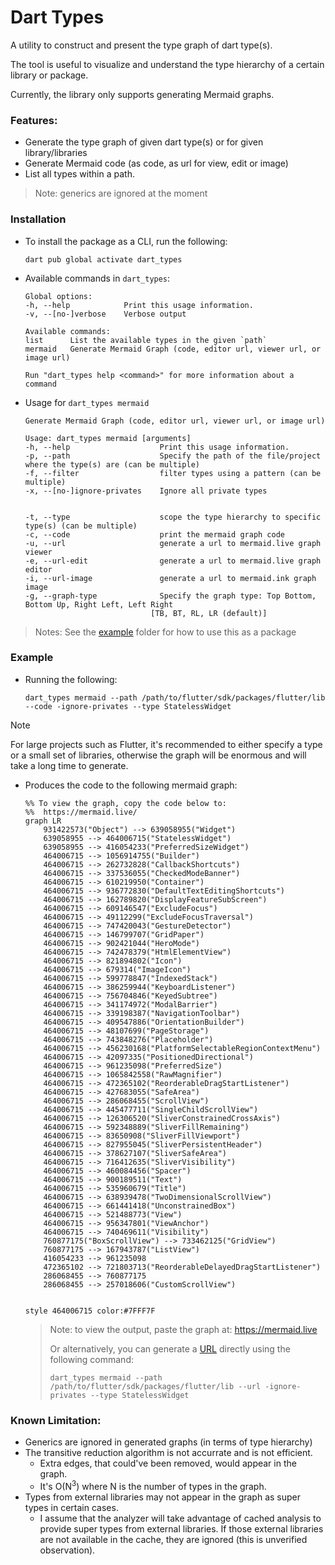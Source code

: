 # Dart Types

A utility to construct and present the type graph of dart type(s).

The tool is useful to visualize and understand the type hierarchy of a certain library or package. 

Currently, the library only supports generating Mermaid graphs. 

### Features:
- Generate the type graph of given dart type(s) or for given library/libraries
- Generate Mermaid code (as code, as url for view, edit or image)
- List all types within a path.

> Note: generics are ignored at the moment

### Installation
- To install the package as a CLI, run the following:
    ```
    dart pub global activate dart_types
    ```

- Available commands in `dart_types`:
    ```
    Global options:
    -h, --help            Print this usage information.
    -v, --[no-]verbose    Verbose output

    Available commands:
    list      List the available types in the given `path`
    mermaid   Generate Mermaid Graph (code, editor url, viewer url, or image url)

    Run "dart_types help <command>" for more information about a command
    ```
- Usage for `dart_types mermaid`
    ```
    Generate Mermaid Graph (code, editor url, viewer url, or image url)

    Usage: dart_types mermaid [arguments]
    -h, --help                    Print this usage information.
    -p, --path                    Specify the path of the file/project where the type(s) are (can be multiple)
    -f, --filter                  filter types using a pattern (can be multiple)
    -x, --[no-]ignore-privates    Ignore all private types


    -t, --type                    scope the type hierarchy to specific type(s) (can be multiple)
    -c, --code                    print the mermaid graph code
    -u, --url                     generate a url to mermaid.live graph viewer
    -e, --url-edit                generate a url to mermaid.live graph editor
    -i, --url-image               generate a url to mermaid.ink graph image
    -g, --graph-type              Specify the graph type: Top Bottom, Bottom Up, Right Left, Left Right
                                [TB, BT, RL, LR (default)]
    ```

> Notes: See the [example](/example/) folder for how to use this as a package

### Example

- Running the following:
    ```console
    dart_types mermaid --path /path/to/flutter/sdk/packages/flutter/lib --code -ignore-privates --type StatelessWidget
    ```
> [!NOTE]
>
> For large projects such as Flutter, it's recommended to either specify a type or a small set of libraries, otherwise the graph will be enormous 
> and will take a long time to generate.
- Produces the code to the following mermaid graph:

    ```mermaid
    %% To view the graph, copy the code below to:
    %%  https://mermaid.live/
    graph LR
        931422573("Object") --> 639058955("Widget")
        639058955 --> 464006715("StatelessWidget")
        639058955 --> 416054233("PreferredSizeWidget")
        464006715 --> 1056914755("Builder")
        464006715 --> 262732828("CallbackShortcuts")
        464006715 --> 337536055("CheckedModeBanner")
        464006715 --> 610219950("Container")
        464006715 --> 936772830("DefaultTextEditingShortcuts")
        464006715 --> 162789820("DisplayFeatureSubScreen")
        464006715 --> 609146547("ExcludeFocus")
        464006715 --> 49112299("ExcludeFocusTraversal")
        464006715 --> 747420043("GestureDetector")
        464006715 --> 146799707("GridPaper")
        464006715 --> 902421044("HeroMode")
        464006715 --> 742478379("HtmlElementView")
        464006715 --> 821894802("Icon")
        464006715 --> 679314("ImageIcon")
        464006715 --> 599778847("IndexedStack")
        464006715 --> 386259944("KeyboardListener")
        464006715 --> 756704846("KeyedSubtree")
        464006715 --> 341174972("ModalBarrier")
        464006715 --> 339198387("NavigationToolbar")
        464006715 --> 409547886("OrientationBuilder")
        464006715 --> 48107699("PageStorage")
        464006715 --> 743848276("Placeholder")
        464006715 --> 456230168("PlatformSelectableRegionContextMenu")
        464006715 --> 42097335("PositionedDirectional")
        464006715 --> 961235098("PreferredSize")
        464006715 --> 1065842558("RawMagnifier")
        464006715 --> 472365102("ReorderableDragStartListener")
        464006715 --> 427683055("SafeArea")
        464006715 --> 286068455("ScrollView")
        464006715 --> 445477711("SingleChildScrollView")
        464006715 --> 126306520("SliverConstrainedCrossAxis")
        464006715 --> 592348889("SliverFillRemaining")
        464006715 --> 83650908("SliverFillViewport")
        464006715 --> 827955045("SliverPersistentHeader")
        464006715 --> 378627107("SliverSafeArea")
        464006715 --> 716412635("SliverVisibility")
        464006715 --> 460084456("Spacer")
        464006715 --> 900189511("Text")
        464006715 --> 535960679("Title")
        464006715 --> 638939478("TwoDimensionalScrollView")
        464006715 --> 661441418("UnconstrainedBox")
        464006715 --> 521488773("View")
        464006715 --> 956347801("ViewAnchor")
        464006715 --> 740469611("Visibility")
        760877175("BoxScrollView") --> 733462125("GridView")
        760877175 --> 167943787("ListView")
        416054233 --> 961235098
        472365102 --> 721803713("ReorderableDelayedDragStartListener")
        286068455 --> 760877175
        286068455 --> 257018606("CustomScrollView")


    style 464006715 color:#7FFF7F

    ```

    > Note: to view the output, paste the graph at: https://mermaid.live 
    >
    > Or alternatively, you can generate a [URL][] directly using the following command:
    > ```
    > dart_types mermaid --path /path/to/flutter/sdk/packages/flutter/lib --url -ignore-privates --type StatelessWidget
    > ```


[URL]: https://mermaid.live/view#pako:eNqFVttuGzcQ_ZWFigAtkNS8LS9-KOCb4iBxI1hO-qIXancssaaWApey5Qb59w5XtmI7uw70YMk8Zzg8c2bIb6Mq1DA6HL15U1yF4tbBXZGWUCyiXS_fFlVY33e_M6qYgw-4HA5nDcKLZUrr9vDgYAVxZV39p3e3cDBrOmrx6XLWFIXhVDBWKv77bPR5_i9UaTb6o3j37q9CckNKbcoSV_5x9QLySqbsFzqYkIIQqWiGTZNN4KFtX8NTSUrBeN5wEuEaYoR66v6DZ5x91I5DSSkNFarL5XjjfA2xF8gkU5xpphF3Yr2f2-pmugwxVZvU9jI4VyXHjHLkkyVUN1BfoJLHtmkG9pCUMGpMSTIjNMm6IaThUimmeUaewrXd-HQF23RWu-Saxet5UTyJNpp1XNeuvb0fg02bCNPNfFpFgKY_O4JCyVIo5J1tK7-pYRyqTf8mwlDKmDEvsFfR3kJsre8lKaEEI0TkAr6HNqd0CgmNE_pVwHSUMYrkjN5HV0_sekgvwgSjRAhEnkMMuRADKTChNFc58fO08mceVtCkr9gbvXjNqDZCE4b4D1UYUE7lXsiIlV3AIKzEsyitO4E_NDVs0b0JbdbvLi0ZEroTfYT7ebCx_uTaBEOWUaVURGghdwSMvZknLHZ_dEGpEkblY6FW1h_bGN1AZM4NNZrrnPff9tYtbHKhuQoBm6SfIYhBH2mdc_mMcdHqmfJa_wlNiZKdoSYo4hQ9gX8Gasi10Ezl6BNvK1iG4bClZJxQqXfYdB3iaoqDpkp27uESFphWbkVsrgtoNv0xGDGK89znk9C6fBKoT13EIPh1wOtGUsZLYvTLYTUwpmSpBSvLDL-0dxd20bjroYIIxbgsaWfKSwgRD59Pc4qKoaFietUnAoXDwdKNram9hqMItn8iakmkFjtgFYP3g10iBJZbKUozFAeUh5MllvoXLMokx3N3g2qaL5iIlWhTzGOxPomhbY-2rh1oJcaF1trsqWPn_SXgXdXg_v2tjJoRQ_QzSk5ujdN0oPkV3j1ElHvKBIdbJ246BzvkOa6wdxXtxtaO9qrOikqRpfixy1fXurnzLt33qy0J0Sh59v90jf4fmokEZ1fZFSVfHv1C8tJgmbt5eOWS77en5Npwgx2dUXfh1OHMbDvv_6LEUlIhqKCZ-KWpfpT3OGz782EU66q6R8VgVFNKjskQ-gA6aqrlwBWiBBESe3EHfSGrkgS3oqp7G4Tts7Ps2JwLySgrHy6gJxntuQ93rjIC655LnrvvaeqPr5bnY6Fbeuzj3WZ41RCuKH_R1YAXOM6bgebed-kuxmNWPy_hSw39gP_Jj49Nm8LqRe3yp033Hp5IWAUf4uFvajweq_GsGb0dPTwIR4ffRvh2XOXnZW3jzej79_8BnFvShg==


### Known Limitation:

- Generics are ignored in generated graphs (in terms of type hierarchy)
- The transitive reduction algorithm is not accurrate and is not efficient.
    - Extra edges, that could've been removed, would appear in the graph. 
    - It's O(N<sup>3</sup>) where N is the number of types in the graph. 
- Types from external libraries may not appear in the graph as super types in certain cases.
    - I assume that the analyzer will take advantage of cached analysis to provide super types from external libraries. If those external libraries are not available in the cache, they are ignored (this is unverified observation).


<!--  TODO: 
I think it would be more useful if the nodes provided more information. For example, if clicking in the node shows the documentation of the type with a URI to where it's located. 
 -->
